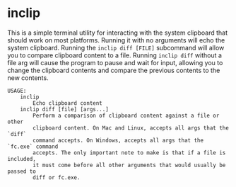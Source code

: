 # inclip

This is a simple terminal utility for interacting with the system clipboard that should work on most platforms. Running it with no arguments will echo the system clipboard. Running the `inclip diff [FILE]` subcommand will allow you to compare clipboard content to a file. Running `inclip diff` without a file arg will cause the program to pause and wait for input, allowing you to change the clipboard contents and compare the previous contents to the new contents.

```
USAGE:
    inclip
        Echo clipboard content
    inclip diff [file] [args...]
        Perform a comparison of clipboard content against a file or other
        clipboard content. On Mac and Linux, accepts all args that the `diff`
        command accepts. On Windows, accepts all args that the `fc.exe` command
        accepts. The only important note to make is that if a file is included,
        it must come before all other arguments that would usually be passed to
        diff or fc.exe. 
```

